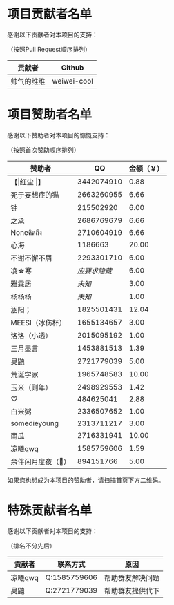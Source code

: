# 项目贡献者名单

感谢以下贡献者对本项目的支持：

（按照Pull Request顺序排列）

| 贡献者   | Github      |
|-------|-------------|
| 帅气的维维 | weiwei-cool |


# 项目赞助者名单

感谢以下赞助者对本项目的慷慨支持：

（按照首次赞助顺序排列）

| 赞助者          | QQ         | 金额（￥） |
|--------------|------------|-------|
| 【\|红尘 \|】    | 3442074910 | 0.88  |
| 死于妄想症的猫      | 2663260955 | 6.66  |
| 钟            | 215502920  | 6.00  |
| 之承           | 2686769679 | 6.66  |
| Noneคิดถึง   | 2710604919 | 6.66  |
| 心海           | 1186663    | 20.00 |
| 不谢不懈不屑       | 2293301710 | 6.00  |
| 凌☆寒          | *应要求隐藏*    | 6.00  |
| 雅霖居          | *未知*       | 3.00  |
| 杨杨杨          | *未知*       | 1.00  |
| 涵阳；          | 1825501431 | 12.04 |
| MEESI（冰伤杯）   | 1655134657 | 3.00  |
| 洛洛（小透）       | 2015095192 | 1.00  |
| 三月墨言         | 1453881513 | 1.39  |
| 臭鼬           | 2721779039 | 5.00  |
| 荒诞学家         | 1965748583 | 10.00 |
| 玉米（则年）       | 2498929553 | 1.42  |
| ♡            | 484625041  | 2.88  |
| 白米粥          | 2336507652 | 1.00  |
| somedieyoung | 2313711217 | 3.00  |
| 南瓜           | 2716331941 | 10.00 |
| 凉曦qwq        | 1585759606 | 1.59  |
| 余伴闲月度夜（👑）   | 894151766  | 5.00  |
  
如果您也想成为本项目的赞助者，请扫描首页下方二维码。


# 特殊贡献者名单

感谢以下贡献者对本项目的支持：

（排名不分先后）

| 贡献者   | 联系方式         | 原因       |
|-------|--------------|----------|
| 凉曦qwq | Q:1585759606 | 帮助群友解决问题 |
| 臭鼬    | Q:2721779039 | 帮助群友提供代下 |